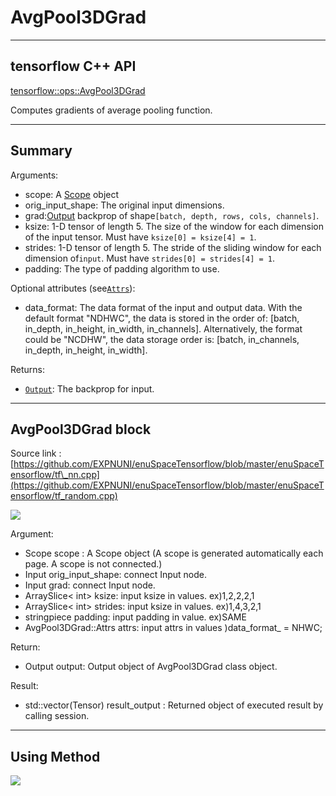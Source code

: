 # AvgPool3DGrad

---

## tensorflow C++ API

[tensorflow::ops::AvgPool3DGrad](https://www.tensorflow.org/api_docs/cc/class/tensorflow/ops/avg-pool3-d-grad)

Computes gradients of average pooling function.

---

## Summary

Arguments:

* scope: A [Scope](https://www.tensorflow.org/api_docs/cc/class/tensorflow/scope.html#classtensorflow_1_1_scope) object
* orig\_input\_shape: The original input dimensions.
* grad:[Output](https://www.tensorflow.org/api_docs/cc/class/tensorflow/output.html#classtensorflow_1_1_output) backprop of shape`[batch, depth, rows, cols, channels]`.
* ksize: 1-D tensor of length 5. The size of the window for each dimension of the input tensor. Must have
  `ksize[0] = ksize[4] = 1`.
* strides: 1-D tensor of length 5. The stride of the sliding window for each dimension of`input`. Must have
  `strides[0] = strides[4] = 1`.
* padding: The type of padding algorithm to use.

Optional attributes \(see[`Attrs`](https://www.tensorflow.org/api_docs/cc/struct/tensorflow/ops/avg-pool3-d-grad/attrs.html#structtensorflow_1_1ops_1_1_avg_pool3_d_grad_1_1_attrs)\):

* data\_format: The data format of the input and output data. With the default format "NDHWC", the data is stored in the order of: \[batch, in\_depth, in\_height, in\_width, in\_channels\]. Alternatively, the format could be "NCDHW", the data storage order is: \[batch, in\_channels, in\_depth, in\_height, in\_width\].

Returns:

* [`Output`](https://www.tensorflow.org/api_docs/cc/class/tensorflow/output.html#classtensorflow_1_1_output): The backprop for input.

---

## AvgPool3DGrad block

Source link : [https://github.com/EXPNUNI/enuSpaceTensorflow/blob/master/enuSpaceTensorflow/tf\_nn.cpp](https://github.com/EXPNUNI/enuSpaceTensorflow/blob/master/enuSpaceTensorflow/tf_random.cpp)

![](/nn-ops/AvgPool3DGrad1.jpg)

Argument:

* Scope scope : A Scope object \(A scope is generated automatically each page. A scope is not connected.\)
* Input orig\_input\_shape: connect  Input node.
* Input grad: connect  Input node.
* ArraySlice&lt; int&gt; ksize: input ksize in values. ex\)1,2,2,2,1
* ArraySlice&lt; int&gt; strides: input ksize in values. ex\)1,4,3,2,1
* stringpiece padding: input padding in value. ex\)SAME
* AvgPool3DGrad::Attrs attrs: input attrs in values \)data\_format\_ = NHWC;

Return:

* Output output: Output object of AvgPool3DGrad class object.

Result:

* std::vector\(Tensor\) result\_output  : Returned object of executed result by calling session.

---

## Using Method

![](/nn-ops/AvgPool3DGrad2.jpg)

